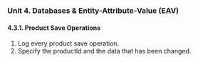### Unit 4. Databases & Entity-Attribute-Value (EAV)
#### 4.3.1. Product Save Operations
1. Log every product save operation.
2. Specify the productId and the data that has been changed.
